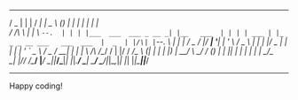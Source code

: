   ___  _    _ _____  ______                    _ _            _   _       _                           
 / _ \| |  | /  ___| |  _  \                  (_) |          | | | |     | |                          
/ /_\ \ |  | \ `--.  | | | |___  ___  ___ _ __ _| |__   ___  | | | | ___ | |_   _ _ __ ___   ___  ___ 
|  _  | |/\| |`--. \ | | | / _ \/ __|/ __| '__| | '_ \ / _ \ | | | |/ _ \| | | | | '_ ` _ \ / _ \/ __|
| | | \  /\  /\__/ / | |/ /  __/\__ \ (__| |  | | |_) |  __/ \ \_/ / (_) | | |_| | | | | | |  __/\__ \
\_| |_/\/  \/\____/  |___/ \___||___/\___|_|  |_|_.__/ \___|  \___/ \___/|_|\__,_|_| |_| |_|\___||___/
 ------------------------------------ ----------------------------------------------------------------

Happy coding!

